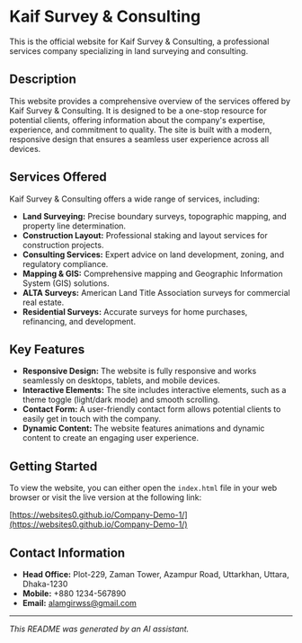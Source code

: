 # Kaif Survey & Consulting

This is the official website for Kaif Survey & Consulting, a professional services company specializing in land surveying and consulting.

## Description

This website provides a comprehensive overview of the services offered by Kaif Survey & Consulting. It is designed to be a one-stop resource for potential clients, offering information about the company's expertise, experience, and commitment to quality. The site is built with a modern, responsive design that ensures a seamless user experience across all devices.

## Services Offered

Kaif Survey & Consulting offers a wide range of services, including:

- **Land Surveying:** Precise boundary surveys, topographic mapping, and property line determination.
- **Construction Layout:** Professional staking and layout services for construction projects.
- **Consulting Services:** Expert advice on land development, zoning, and regulatory compliance.
- **Mapping & GIS:** Comprehensive mapping and Geographic Information System (GIS) solutions.
- **ALTA Surveys:** American Land Title Association surveys for commercial real estate.
- **Residential Surveys:** Accurate surveys for home purchases, refinancing, and development.

## Key Features

- **Responsive Design:** The website is fully responsive and works seamlessly on desktops, tablets, and mobile devices.
- **Interactive Elements:** The site includes interactive elements, such as a theme toggle (light/dark mode) and smooth scrolling.
- **Contact Form:** A user-friendly contact form allows potential clients to easily get in touch with the company.
- **Dynamic Content:** The website features animations and dynamic content to create an engaging user experience.

## Getting Started

To view the website, you can either open the `index.html` file in your web browser or visit the live version at the following link:

[https://websites0.github.io/Company-Demo-1/](https://websites0.github.io/Company-Demo-1/)

## Contact Information

- **Head Office:** Plot-229, Zaman Tower, Azampur Road, Uttarkhan, Uttara, Dhaka-1230
- **Mobile:** +880 1234-567890
- **Email:** alamgirwss@gmail.com

---

*This README was generated by an AI assistant.*
